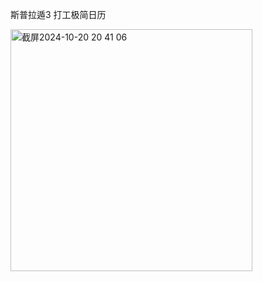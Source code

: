 斯普拉遁3  打工极简日历 

<img width="387" alt="截屏2024-10-20 20 41 06" src="https://github.com/user-attachments/assets/21ffa1fa-96c7-4067-9b78-4709f187b830">
